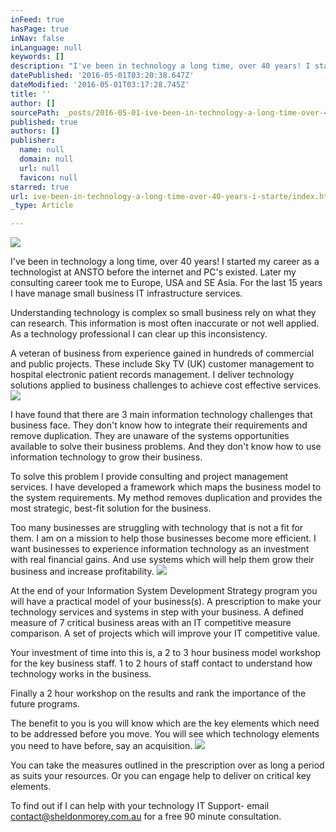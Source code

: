 ```yaml
---
inFeed: true
hasPage: true
inNav: false
inLanguage: null
keywords: []
description: "I've been in technology a long time, over 40 years! I started my career as a technologist at ANSTO before the internet and PC's existed. Later my consulting career took me to Europe, USA and SE Asia. For the last 15 years I have manage small business IT infrastructure services."
datePublished: '2016-05-01T03:20:38.647Z'
dateModified: '2016-05-01T03:17:28.745Z'
title: ''
author: []
sourcePath: _posts/2016-05-01-ive-been-in-technology-a-long-time-over-40-years-i-starte.md
published: true
authors: []
publisher:
  name: null
  domain: null
  url: null
  favicon: null
starred: true
url: ive-been-in-technology-a-long-time-over-40-years-i-starte/index.html
_type: Article

---
```

![](https://the-grid-user-content.s3-us-west-2.amazonaws.com/00c3618a-7a03-4a53-90b1-815da60cf3ed.jpg)

I've been in technology a long time, over 40 years! I started my career as a technologist at ANSTO before the internet and PC's existed. Later my consulting career took me to Europe, USA and SE Asia. For the last 15 years I have manage small business IT infrastructure services.

Understanding technology is complex so small business rely on what they can research. This information is most often inaccurate or not well applied. As a technology professional I can clear up this inconsistency.

A veteran of business from experience gained in hundreds of commercial and public projects. These include Sky TV (UK) customer management to hospital electronic patient records management. I deliver technology solutions applied to business challenges to achieve cost effective services.
![](https://the-grid-user-content.s3-us-west-2.amazonaws.com/1f486eac-1351-41a2-b2b3-a12278cbee03.jpg)

I have found that there are 3 main information technology challenges that business face. They don't know how to integrate their requirements and remove duplication. They are unaware of the systems opportunities available to solve their business problems. And they don't know how to use information technology to grow their business.

To solve this problem I provide consulting and project management services. I have developed a framework which maps the business model to the system requirements. My method removes duplication and provides the most strategic, best-fit solution for the business.

Too many businesses are struggling with technology that is not a fit for them. I am on a mission to help those businesses become more efficient. I want businesses to experience information technology as an investment with real financial gains. And use systems which will help them grow their business and increase profitability.
![](https://the-grid-user-content.s3-us-west-2.amazonaws.com/17196e5d-1e2b-4163-ab46-b2736d676486.jpg)

At the end of your Information System Development Strategy program you will have a practical model of your business(s). A prescription to make your technology services and systems in step with your business. A defined measure of 7 critical business areas with an IT competitive measure comparison. A set of projects which will improve your IT competitive value.

Your investment of time into this is, a 2 to 3 hour business model workshop for the key business staff. 1 to 2 hours of staff contact to understand how technology works in the business. 

Finally a 2 hour workshop on the results and rank the importance of the future programs. 

The benefit to you is you will know which are the key elements which need to be addressed before you move. You will see which technology elements you need to have before, say an acquisition. ![](https://the-grid-user-content.s3-us-west-2.amazonaws.com/0194880b-d3db-487a-9f94-dbb23956be16.jpg)

You can take the measures outlined in the prescription over as long a period as suits your resources. Or you can engage help to deliver on critical key elements. 

To find out if I can help with your technology IT Support- email contact@sheldonmorey.com.au for a free 90 minute consultation.
